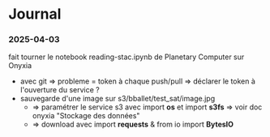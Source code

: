 # Journal

### 2025-04-03
fait tourner le notebook reading-stac.ipynb de Planetary Computer sur Onyxia  
  * avec git => probleme = token à chaque push/pull => déclarer le token à l'ouverture du service ?  
  * sauvegarde d'une image sur s3/bballet/test_sat/image.jpg  
    * => paramétrer le service s3 avec import **os** et import **s3fs** => voir doc onyxia "Stockage des données"  
    * => download avec import **requests** & from io import **BytesIO**  


